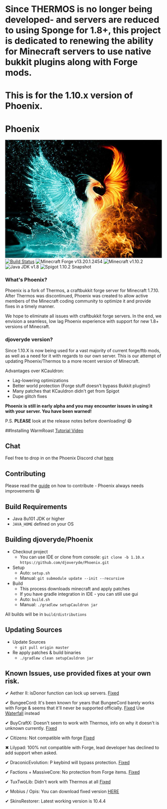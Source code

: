 # Since THERMOS is no longer being developed- and servers are reduced to using Sponge for 1.8+, this project is dedicated to renewing the ability for Minecraft servers to use native bukkit plugins along with Forge mods.

# This is for the 1.10.x version of Phoenix.

# Phoenix

![Phoenix](Phoenix_icon.png)
[![Build Status](https://travis-ci.org/djoveryde/Phoenix-1.10.2.svg?branch=master)](https://travis-ci.org/djoveryde/Phoenix_1.10)
![Minecraft Forge v13.20.1.2454][forge]
![Minecraft v1.10.2][mc]
![Java JDK v1.8][java]
![Spigot 1.10.2 Snapshot][spigot]

### What's Phoenix?
Phoenix is a fork of Thermos, a craftbukkit forge server for Minecraft 1.7.10. After Thermos was discontinued, Phoenix was created to allow active members of the Minecraft coding community to optimize it and provide fixes in a timely manner.

We hope to eliminate all issues with craftbukkit forge servers. In the end, we envision a seamless, low lag Phoenix experience with support for new 1.8+ versions of Minecraft.

### djoveryde version?
Since 1.10.X is now being used for a vast majority of current forge/ftb mods, as well as a need for it with regards to our own server. This is our attempt of updating Phoenix/Thermos to a more recent version of Minecraft.

Advantages over KCauldron:
+ Lag-lowering optimizations
+ Better world protection (Forge stuff doesn't bypass Bukkit plugins!)
+ Many patches that KCauldron didn't get from Spigot
+ Dupe glitch fixes


<!--- ### Downloads
#You can download the pre-built packages from [here](https://github.com/djoveryde/Phoenix/releases).
--->
**Phoenix is still in early alpha and you may encounter issues in using it with your server. You have been warned!**

P.S. **PLEASE** look at the release notes before downloading! :smile:

##Installing WarmRoast
[Tutorial Video](https://youtu.be/c0ffjooX7Jw)

## Chat

Feel free to drop in on the Phoenix Discord chat [here](https://discord.gg/Qfppqxf)

## Contributing

Please read the [guide](https://github.com/djoveryde/Phoenix/blob/master/CONTRIBUTING.md) on how to contribute - Phoenix always needs improvements :smile:

## Build Requirements
* Java 8u101 JDK or higher
* `JAVA_HOME` defined on your OS

## Building djoveryde/Phoenix
* Checkout project
  * You can use IDE or clone from console:
  `git clone -b 1.10.x https://github.com/djoveryde/Phoenix.git`
* Setup
  * Auto: `setup.sh`
  * Manual:
  `git submodule update --init --recursive`
* Build
  * This process downloads minecraft and apply patches
  * If you have gradle integration in IDE - you can still use gui
  * Auto: `build.sh`
  * Manual:
  `./gradlew setupCauldron jar`

All builds will be in `build/distributions`

## Updating Sources
* Update Sources
  * `git pull origin master`
* Re apply patches & build binaries
  * `./gradlew clean setupCauldron jar`

## Known Issues, use provided fixes at your own risk.

✔ Aether II: isDonor function can lock up servers. [Fixed]

✔ BungeeCord: It's been known for years that BungeeCord barely works with Forge & seems that it'll never be supported officially. [Fixed] Use [Waterfall](https://github.com/WaterfallMC/Waterfall) instead

✔ BuyCraftX: Doesn't seem to work with Thermos, info on why it doesn't is unknown currently. [Fixed]

✔ Citizens: Not compatible with forge [Fixed]

✖ Lilypad: 100% not compatible with Forge, lead developer has declined to add support when asked.

✔ DraconicEvolution: P keybind will bypass protection. [Fixed]

✔ Factions + MassiveCore: No protection from Forge items. [Fixed]

✔ TuxTwoLib: Didn't work with Thermos at all [Fixed]

✔ Mobius / Opis: You can download fixed version [HERE](https://cdn.discordapp.com/attachments/172072987154055168/186577486593785857/MobiusCore-1.2.5-Thermos.jar)

✔ SkinsRestorer: Latest working version is 10.4.4

[Fixed]: http://gogs.tcpr.ca/TCPR/Fixes "Fixed"
[Forge]: https://img.shields.io/badge/Minecraft%20Forge-v13.20.1.2454-green.svg "Minecraft Forge v13.20.1.2454"
[mc]: https://img.shields.io/badge/Minecraft-v1.11.2-green.svg "Minecraft 1.11.2"
[java]: https://img.shields.io/badge/Java%20JDK-v1.8-blue.svg "Java JDK 8"
[spigot]: https://img.shields.io/badge/Spigot-v1.11.2--R0.1--SNAPSHOT-green.svg "Spigot 1.11.2 R0.1 Snapshot"
